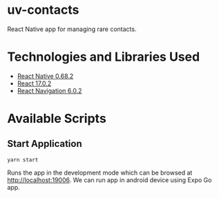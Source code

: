 # uv-contacts
React Native app for managing rare contacts.


# Technologies and Libraries Used

* [React Native 0.68.2](https://reactnative.dev/)
* [React 17.0.2](https://reactjs.org/)
* [React Navigation 6.0.2](https://reactnavigation.org/)


# Available Scripts

## Start Application

```
yarn start
```
Runs the app in the development mode which can be browsed at [http://localhost:19006](http://localhost:19006).
We can run app in android device using Expo Go app.
